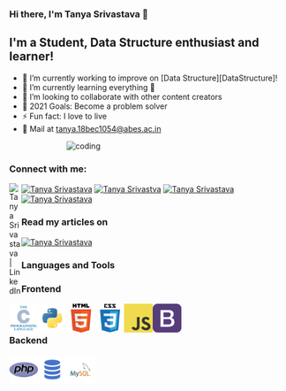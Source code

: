 ### Hi there, I'm Tanya Srivastava 👋

## I'm a Student, Data Structure enthusiast and learner!

- 🔭 I’m currently working to improve on [Data Structure][DataStructure]!
- 🌱 I’m currently learning everything 🤣
- 👯 I’m looking to collaborate with other content creators
- 🥅 2021 Goals: Become a problem solver
- ⚡ Fun fact: I love to live
- 👋 Mail at tanya.18bec1054@abes.ac.in

 <img align="right" alt="coding" width="400" src="https://66.media.tumblr.com/90fe53a2a891d8b2dae6b4f406d21e80/tumblr_nquvb7g1Ra1u8rtwro3_640.gifv">
  
<br/>
<h3 align="left">Connect with me:</h3>

[<img align="left" alt="Tanya Srivastava | LinkedIn" width="22px" src="https://cdn.jsdelivr.net/npm/simple-icons@v3/icons/linkedin.svg" />][linkedin]
<a href="https://auth.geeksforgeeks.org/user/_tanya_sri_/practice/" target="blank"><img align="center" src="https://cdn.jsdelivr.net/npm/simple-icons@3.0.1/icons/geeksforgeeks.svg" alt="Tanya Srivastava" height="30" width="40" /></a>
<a href="https://www.codechef.com/users/tanya_abes1054" target="blank"><img align="center" src="https://cdn.jsdelivr.net/npm/simple-icons@3.1.0/icons/codechef.svg" alt="Tanya Srivastva" height="30" width="40" /></a>
<a href="https://codeforces.com/profile/tanya_0205" target="blank"><img align="center" src="https://cdn.jsdelivr.net/npm/simple-icons@3.0.1/icons/codeforces.svg" alt="Tanya Srivastava" height="30" width="40" /></a>
<a href="https://leetcode.com/tanya_hustler/" target="blank"><img align="center" src="https://cdn.jsdelivr.net/npm/simple-icons@3.0.1/icons/leetcode.svg" alt="Tanya Srivastava" height="30" width="40" /></a>
<br />

<h3 align="left">Read my articles on</h3>
<a href="https://auth.geeksforgeeks.org/user/_tanya_sri_/articles" target="blank"><img align="center" src="https://cdn.jsdelivr.net/npm/simple-icons@3.0.1/icons/geeksforgeeks.svg" alt="Tanya Srivastava" height="30" width="40" /></a>
<br/>


<h3 align="left"> Languages and Tools</h3>
<h3 align="left">Frontend</h3>

[<img align="left" alt="C" width="52px" src="https://raw.githubusercontent.com/github/explore/e94815998e4e0713912fed477a1f346ec04c3da2/topics/c/c.png" />](https://www.tutorialspoint.com/cprogramming/index.htm)
[<img align="left" alt="Python" width="52px" src="https://raw.githubusercontent.com/github/explore/e94815998e4e0713912fed477a1f346ec04c3da2/topics/python/python.png" />](https://www.python.org/)
[<img align="left" alt="HTML5" width="52px" src="https://raw.githubusercontent.com/github/explore/80688e429a7d4ef2fca1e82350fe8e3517d3494d/topics/html/html.png" />](https://www.w3schools.com/css/)
[<img align="left" alt="CSS3" width="52px" src="https://raw.githubusercontent.com/github/explore/80688e429a7d4ef2fca1e82350fe8e3517d3494d/topics/css/css.png" />][website]
[<img align="left" alt="JavaScript" width="52px" src="https://raw.githubusercontent.com/github/explore/80688e429a7d4ef2fca1e82350fe8e3517d3494d/topics/javascript/javascript.png" />](https://www.w3schools.com/js/)
[<img align="left" alt="Bootstrap" width="52px" src="https://raw.githubusercontent.com/github/explore/e94815998e4e0713912fed477a1f346ec04c3da2/topics/bootstrap/bootstrap.png" />](http://getbootstrap.com/docs/)

<br/>


<br/>
<h3 align="left">Backend</h3>



[<img align="left" alt="PHP" width="52px" src="https://raw.githubusercontent.com/github/explore/e94815998e4e0713912fed477a1f346ec04c3da2/topics/php/php.png" />](https://www.php.net/)

[<img align="left" alt="SQL" width="52px" src="https://raw.githubusercontent.com/github/explore/80688e429a7d4ef2fca1e82350fe8e3517d3494d/topics/sql/sql.png" />](https://www.w3schools.com/sql/)
[<img align="left" alt="MySQL" width="52px" src="https://raw.githubusercontent.com/github/explore/80688e429a7d4ef2fca1e82350fe8e3517d3494d/topics/mysql/mysql.png" />](https://www.mysql.com/)


<br />

[geekforgeeks]: https://auth.geeksforgeeks.org/user/_tanya_sri_/practice/
[linkedin]: https://www.linkedin.com/in/tanya-srivastava-42b39b195/
[website]: https://harshtyagi-portfolio.firebaseapp.com/
